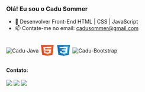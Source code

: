 ### Olá! Eu sou o Cadu Sommer

- 🌱 Desenvolver Front-End HTML | CSS | JavaScript
- 📫 Contate-me no email: cadusommer@gmail.com

<div style="display: inline_block"><br>
  <img align="center" alt="Cadu-Java" height="30" width="40" src="https://cdn.jsdelivr.net/gh/devicons/devicon/icons/javascript/javascript-original.svg">
  <img align="center" alt="Cadu-HTML" height="30" width="40" src="https://raw.githubusercontent.com/devicons/devicon/master/icons/html5/html5-original.svg">
  <img align="center" alt="Cadu-CSS" height="30" width="40" src="https://raw.githubusercontent.com/devicons/devicon/master/icons/css3/css3-original.svg">
  <img align="center" alt="Cadu-Bootstrap" height="30" width="40" <img align="center" alt="Cadu-Java" height="30" width="40" src="https://cdn.jsdelivr.net/gh/devicons/devicon/icons/bootstrap/bootstrap-original.svg" />
</div>

 ##
  
  #### Contato:

 <div>
  <a href = "mailto:cadusommer@gmail.com"><img src="https://img.shields.io/badge/-Gmail-%23333?style=for-the-badge&logo=gmail&logoColor=white" target="_blank"></a>  
  <a href="https://www.linkedin.com/in/CarlosEduardoSommerNascimento /" target="_blank"><img src="https://img.shields.io/badge/-LinkedIn-%230077B5?style=for-the-badge&logo=linkedin&logoColor=white" target="_blank"></a>  
  <a href="https://api.whatsapp.com/send/?phone=5521999173290&text&type=phone_number&app_absent=0" target="_blank"><img src="https://img.shields.io/badge/WhatsApp-25D366?style=for-the-badge&logo=whatsapp&logoColor=white" target="_blank"></a>
  </div>
  

